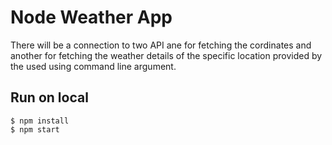 # Node Weather App
There will be a connection to two API ane for fetching the cordinates and another for fetching the weather details of the specific location provided by the used using command line argument.


## Run on local
```
$ npm install
$ npm start
```
